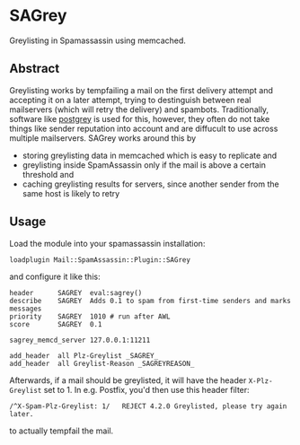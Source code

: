 # SAGrey
Greylisting in Spamassassin using memcached.

## Abstract
Greylisting works by tempfailing a mail on the first delivery attempt and
accepting it on a later attempt, trying to destinguish between real mailservers
(which will retry the delivery) and spambots.
Traditionally, software like [postgrey](https://postgrey.schweikert.ch/) is used
for this, however, they often do not take things like sender reputation into
account and are diffucult to use across multiple mailservers.
SAGrey works around this by
* storing greylisting data in memcached which is easy to replicate and
* greylisting inside SpamAssassin only if the mail is above a certain threshold
  and
* caching greylisting results for servers, since another sender from the same
  host is likely to retry

## Usage
Load the module into your spamassassin installation:
```
loadplugin Mail::SpamAssassin::Plugin::SAGrey
```
and configure it like this:
```
header		SAGREY	eval:sagrey()
describe	SAGREY	Adds 0.1 to spam from first-time senders and marks messages
priority	SAGREY	1010 # run after AWL
score		SAGREY	0.1

sagrey_memcd_server 127.0.0.1:11211

add_header	all Plz-Greylist _SAGREY_
add_header	all Greylist-Reason _SAGREYREASON_
```
Afterwards, if a mail should be greylisted, it will have the header
`X-Plz-Greylist` set to 1. In e.g. Postfix, you'd then use this header filter:
```
/^X-Spam-Plz-Greylist: 1/	REJECT 4.2.0 Greylisted, please try again later.
```
to actually tempfail the mail.
